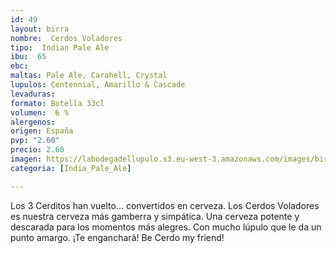 ```yaml
---
id: 49
layout: birra
nombre:  Cerdos Voladores
tipo:  Indian Pale Ale
ibu:  65
ebc:
maltas: Pale Ale, Carahell, Crystal
lupulos: Centennial, Amarillo & Cascade
levaduras: 
formato: Botella 33cl
volumen:  6 %
alergenos: 
origen: España
pvp: "2.60"
precio: 2.60
imagen: https://labodegadellupulo.s3.eu-west-3.amazonaws.com/images/birras/cerdosvoladores.jpg
categoria: [India_Pale_Ale]

---
```

Los 3 Cerditos han vuelto... convertidos en cerveza. Los Cerdos Voladores es nuestra cerveza más gamberra y simpática. Una cerveza potente y descarada para los momentos más alegres. Con mucho lúpulo que le da un punto amargo. ¡Te enganchará! Be Cerdo my friend!



